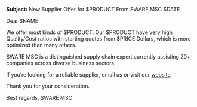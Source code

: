 **Subject:** New Supplier Offer for $PRODUCT From SWARE MSC $DATE

Dear $NAME

We offer most kinds of $PRODUCT. Our $PRODUCT have very high Quality/Cost ratios with starting quotes from $PRICE Dollars, which is more optimized than many others.

SWARE MSC is a distinguished supply chain expert currently assisting 20+ companies across diverse business sectors.

If you’re looking for a reliable supplier, email us or visit our [website](https://sware-msc.com/).

Thank you for your consideration.

Best regards,
SWARE MSC